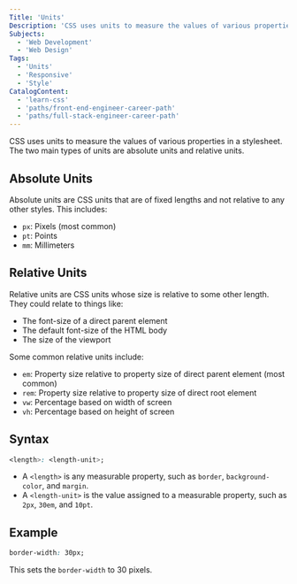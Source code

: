 ```yaml
---
Title: 'Units'
Description: 'CSS uses units to measure the values of various properties in a stylesheet. The two main types of units are absolute units and relative units. Absolute units are CSS units that are of fixed lengths and not relative to any other styles. This includes: - px: Pixels (most common) - pt: Points - mm: Millimeters Relative units are CSS units whose size is relative to some other length. They could relate to things like: - The font-size of a direct parent element'
Subjects:
  - 'Web Development'
  - 'Web Design'
Tags:
  - 'Units'
  - 'Responsive'
  - 'Style'
CatalogContent:
  - 'learn-css'
  - 'paths/front-end-engineer-career-path'
  - 'paths/full-stack-engineer-career-path'
---
```


CSS uses units to measure the values of various properties in a stylesheet. The two main types of units are absolute units and relative units.

## Absolute Units

Absolute units are CSS units that are of fixed lengths and not relative to any other styles. This includes:

- `px`: Pixels (most common)
- `pt`: Points
- `mm`: Millimeters

## Relative Units

Relative units are CSS units whose size is relative to some other length. They could relate to things like:

- The font-size of a direct parent element
- The default font-size of the HTML body
- The size of the viewport

Some common relative units include:

- `em`: Property size relative to property size of direct parent element (most common)
- `rem`: Property size relative to property size of direct root element
- `vw`: Percentage based on width of screen
- `vh`: Percentage based on height of screen

## Syntax

```css
<length>: <length-unit>;
```

- A `<length>` is any measurable property, such as `border`, `background-color`, and `margin`.
- A `<length-unit>` is the value assigned to a measurable property, such as `2px`, `30em`, and `10pt`.

## Example

```css
border-width: 30px;
```

This sets the `border-width` to 30 pixels.
